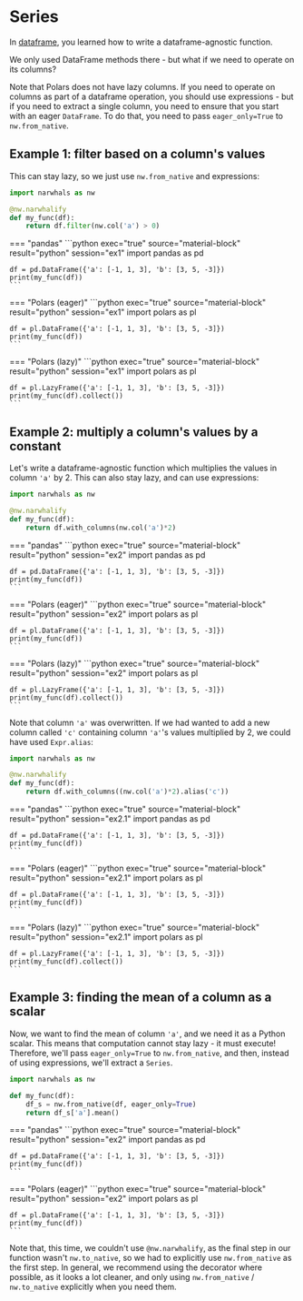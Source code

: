 # Series

In [dataframe](dataframe.md), you learned how to write a dataframe-agnostic function.

We only used DataFrame methods there - but what if we need to operate on its columns?

Note that Polars does not have lazy columns. If you need to operate on columns as part of
a dataframe operation, you should use expressions - but if you need to extract a single
column, you need to ensure that you start with an eager `DataFrame`. To do that, you need
to pass `eager_only=True` to `nw.from_native`.

## Example 1: filter based on a column's values

This can stay lazy, so we just use `nw.from_native` and expressions:

```python exec="1" source="above" session="ex1"
import narwhals as nw

@nw.narwhalify
def my_func(df):
    return df.filter(nw.col('a') > 0)
```

=== "pandas"
    ```python exec="true" source="material-block" result="python" session="ex1"
    import pandas as pd

    df = pd.DataFrame({'a': [-1, 1, 3], 'b': [3, 5, -3]})
    print(my_func(df))
    ```

=== "Polars (eager)"
    ```python exec="true" source="material-block" result="python" session="ex1"
    import polars as pl

    df = pl.DataFrame({'a': [-1, 1, 3], 'b': [3, 5, -3]})
    print(my_func(df))
    ```

=== "Polars (lazy)"
    ```python exec="true" source="material-block" result="python" session="ex1"
    import polars as pl

    df = pl.LazyFrame({'a': [-1, 1, 3], 'b': [3, 5, -3]})
    print(my_func(df).collect())
    ```

## Example 2: multiply a column's values by a constant

Let's write a dataframe-agnostic function which multiplies the values in column
`'a'` by 2. This can also stay lazy, and can use expressions:

```python exec="1" source="above" session="ex2"
import narwhals as nw

@nw.narwhalify
def my_func(df):
    return df.with_columns(nw.col('a')*2)
```

=== "pandas"
    ```python exec="true" source="material-block" result="python" session="ex2"
    import pandas as pd

    df = pd.DataFrame({'a': [-1, 1, 3], 'b': [3, 5, -3]})
    print(my_func(df))
    ```

=== "Polars (eager)"
    ```python exec="true" source="material-block" result="python" session="ex2"
    import polars as pl

    df = pl.DataFrame({'a': [-1, 1, 3], 'b': [3, 5, -3]})
    print(my_func(df))
    ```

=== "Polars (lazy)"
    ```python exec="true" source="material-block" result="python" session="ex2"
    import polars as pl

    df = pl.LazyFrame({'a': [-1, 1, 3], 'b': [3, 5, -3]})
    print(my_func(df).collect())
    ```

Note that column `'a'` was overwritten. If we had wanted to add a new column called `'c'` containing column `'a'`'s
values multiplied by 2, we could have used `Expr.alias`:

```python exec="1" source="above" session="ex2.1"
import narwhals as nw

@nw.narwhalify
def my_func(df):
    return df.with_columns((nw.col('a')*2).alias('c'))
```

=== "pandas"
    ```python exec="true" source="material-block" result="python" session="ex2.1"
    import pandas as pd

    df = pd.DataFrame({'a': [-1, 1, 3], 'b': [3, 5, -3]})
    print(my_func(df))
    ```

=== "Polars (eager)"
    ```python exec="true" source="material-block" result="python" session="ex2.1"
    import polars as pl

    df = pl.DataFrame({'a': [-1, 1, 3], 'b': [3, 5, -3]})
    print(my_func(df))
    ```

=== "Polars (lazy)"
    ```python exec="true" source="material-block" result="python" session="ex2.1"
    import polars as pl

    df = pl.LazyFrame({'a': [-1, 1, 3], 'b': [3, 5, -3]})
    print(my_func(df).collect())
    ```

## Example 3: finding the mean of a column as a scalar

Now, we want to find the mean of column `'a'`, and we need it as a Python scalar.
This means that computation cannot stay lazy - it must execute!
Therefore, we'll pass `eager_only=True` to `nw.from_native`, and then, instead
of using expressions, we'll extract a `Series`.

```python exec="1" source="above" session="ex2"
import narwhals as nw

def my_func(df):
    df_s = nw.from_native(df, eager_only=True)
    return df_s['a'].mean()
```

=== "pandas"
    ```python exec="true" source="material-block" result="python" session="ex2"
    import pandas as pd

    df = pd.DataFrame({'a': [-1, 1, 3], 'b': [3, 5, -3]})
    print(my_func(df))
    ```

=== "Polars (eager)"
    ```python exec="true" source="material-block" result="python" session="ex2"
    import polars as pl

    df = pl.DataFrame({'a': [-1, 1, 3], 'b': [3, 5, -3]})
    print(my_func(df))
    ```

Note that, this time, we couldn't use `@nw.narwhalify`, as the final step in
our function wasn't `nw.to_native`, so we had to explicitly use `nw.from_native`
as the first step. In general, we recommend using the decorator where possible,
as it looks a lot cleaner, and only using `nw.from_native` / `nw.to_native` explicitly
when you need them.
